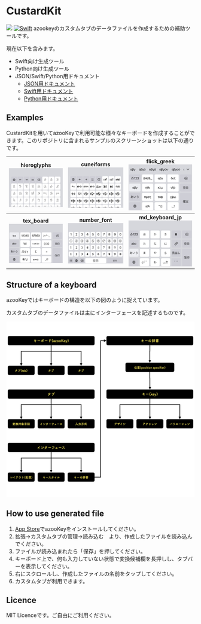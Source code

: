 # CustardKit

![](https://api.travis-ci.org/ensan-hcl/CustardKit.svg?branch=main&status=unknown)
[![Swift](https://github.com/ensan-hcl/CustardKit/actions/workflows/swift.yml/badge.svg)](https://github.com/ensan-hcl/CustardKit/actions/workflows/swift.yml)
azookeyのカスタムタブのデータファイルを作成するための補助ツールです。

現在以下を含みます。

* Swift向け生成ツール
* Python向け生成ツール
* JSON/Swift/Python用ドキュメント
  * [JSON用ドキュメント](./json/howToMake.md)
  * [Swift用ドキュメント](./swift/howToMake.md)
  * [Python用ドキュメント](./python/howToMake.md)

## Examples

CustardKitを用いてazooKeyで利用可能な様々なキーボードを作成することができます。このリポジトリに含まれるサンプルのスクリーンショットは以下の通りです。

| hieroglyphs<br /><img src="./resource/custard_hieroglyphs.jpg" alt="structure" style="zoom:50%;" /> | cuneiforms<br /><img src="./resource/custard_cuneiforms.jpg" alt="structure" style="zoom:50%;" /> | flick_greek<br /><img src="./resource/custard_flick_greek.jpg" alt="structure" style="zoom:50%;" /> |
| :----------------------------------------------------------: | :----------------------------------------------------------: | :----------------------------------------------------------: |
| **tex_board**<br /><img src="./resource/custard_tex_board.jpg" alt="structure" style="zoom:50%;" /> | **number_font**<br /><img src="./resource/custard_number_font.jpg" alt="structure" style="zoom:50%;" /> | **md_keyboard_jp**<br /><img src="./resource/custard_markdown.jpg" alt="structure" style="zoom:50%;" /> |

## Structure of a keyboard

azooKeyではキーボードの構造を以下の図のように捉えています。

カスタムタブのデータファイルは主にインターフェースを記述するものです。

<img src="./resource/structure.png" alt="structure" style="zoom:50%;" />

## How to use generated file

1. [App Store](https://apps.apple.com/us/app/id1542709230)でazooKeyをインストールしてください。
2. 拡張→カスタムタブの管理→読み込む　より、作成したファイルを読み込んでください。
3. ファイルが読み込まれたら「保存」を押してください。
4. キーボード上で、何も入力していない状態で変換候補欄を長押しし、タブバーを表示してください。
5. 右にスクロールし、作成したファイルの名前をタップしてください。
6. カスタムタブが利用できます。

## Licence

MIT Licenceです。ご自由にご利用ください。
